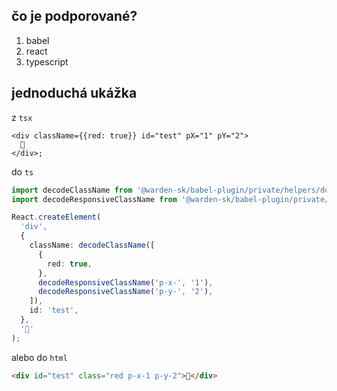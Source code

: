 ## čo je podporované?

1. babel
2. react
3. typescript

## jednoduchá ukážka

z `tsx`

```tsx
<div className={{red: true}} id="test" pX="1" pY="2">
  👋
</div>;
```

do `ts`

```ts
import decodeClassName from '@warden-sk/babel-plugin/private/helpers/decodeClassName';
import decodeResponsiveClassName from '@warden-sk/babel-plugin/private/helpers/decodeResponsiveClassName';

React.createElement(
  'div',
  {
    className: decodeClassName([
      {
        red: true,
      },
      decodeResponsiveClassName('p-x-', '1'),
      decodeResponsiveClassName('p-y-', '2'),
    ]),
    id: 'test',
  },
  '👋'
);
```

alebo do `html`

```html
<div id="test" class="red p-x-1 p-y-2">👋</div>
```
